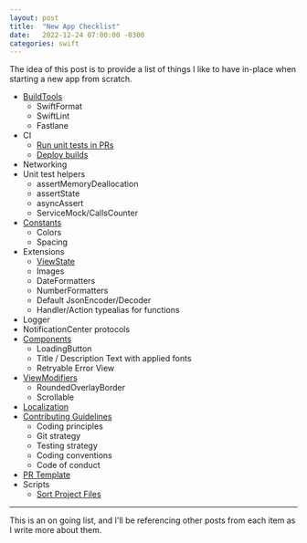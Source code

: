 ```yaml
---
layout: post
title:  "New App Checklist"
date:   2022-12-24 07:00:00 -0300
categories: swift
---
```


The idea of this post is to provide a list of things I like to have in-place when starting a new app from scratch.

- [BuildTools](https://mdb1.github.io/swift/2023/01/01/new-app-build-tools.html)
  - SwiftFormat
  - SwiftLint
  - Fastlane
- CI
  - [Run unit tests in PRs](https://github.com/mdb1/SwiftyPick/blob/main/Documentation/Fastlane.md)
  - [Deploy builds](https://github.com/mdb1/SwiftyPick/blob/main/Documentation/Fastlane+Distribution.md)
- Networking
- Unit test helpers
  - assertMemoryDeallocation
  - assertState
  - asyncAssert
  - ServiceMock/CallsCounter
- [Constants](https://mdb1.github.io/swift/2022/12/24/new-app-constants.html)
  - Colors
  - Spacing
- Extensions
  - [ViewState](https://mdb1.github.io/swift/2023/01/08/new-app-view-state.html)
  - Images
  - DateFormatters
  - NumberFormatters
  - Default JsonEncoder/Decoder
  - Handler/Action typealias for functions
- Logger
- NotificationCenter protocols
- [Components](https://mdb1.github.io/swift/2023/01/04/new-app-components.html)
  - LoadingButton
  - Title / Description Text with applied fonts
  - Retryable Error View
- [ViewModifiers](https://mdb1.github.io/swift/2023/01/03/new-app-view-modifiers.html)
  - RoundedOverlayBorder
  - Scrollable
- [Localization](https://mdb1.github.io/swift/2022/12/27/new-app-localization.html)
- [Contributing Guidelines](https://mdb1.github.io/swift/2023/01/02/new-app-contributing-guidelines.html)
  - Coding principles
  - Git strategy
  - Testing strategy
  - Coding conventions
  - Code of conduct
- [PR Template](https://mdb1.github.io/swift/2023/01/09/new-app-pr-template.html)
- Scripts
  - [Sort Project Files](https://github.com/mdb1/SwiftyPick/blob/main/Documentation/SortProject.md)

---

This is an on going list, and I'll be referencing other posts from each item as I write more about them.